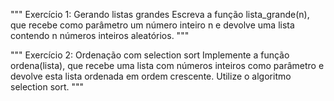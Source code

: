 """
Exercício 1: Gerando listas grandes
Escreva a função lista_grande(n), que recebe como parâmetro um número inteiro
n e devolve uma lista contendo n números inteiros aleatórios.
"""

"""
Exercício 2: Ordenação com selection sort
Implemente a função ordena(lista), que recebe uma lista com números inteiros
como parâmetro e devolve esta lista ordenada em ordem crescente. Utilize o
algoritmo selection sort.
"""

